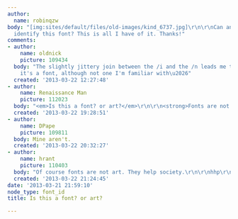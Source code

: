 ```yaml
---
author:
  name: robinqzw
body: "[img:sites/default/files/old-images/kind_6737.jpg]\r\n\r\nCan anyone help me
  identify this font? This is all I have of it. Thanks!"
comments:
- author:
    name: oldnick
    picture: 109434
  body: "The slightly jittery join between the /i and the /n leads me to believe that
    it's a font, although not one I'm familiar with\u2026"
  created: '2013-03-22 12:27:48'
- author:
    name: Renaissance Man
    picture: 112023
  body: "<em>Is this a font? or art?</em>\r\n\r\n<strong>Fonts are not art?!<strong>"
  created: '2013-03-22 19:28:51'
- author:
    name: DPape
    picture: 109811
  body: Mine aren't.
  created: '2013-03-22 20:32:27'
- author:
    name: hrant
    picture: 110403
  body: "Of course fonts are not art. They help society.\r\n\r\nhhp\r\n"
  created: '2013-03-22 21:24:45'
date: '2013-03-21 21:59:10'
node_type: font_id
title: Is this a font? or art?

---
```

